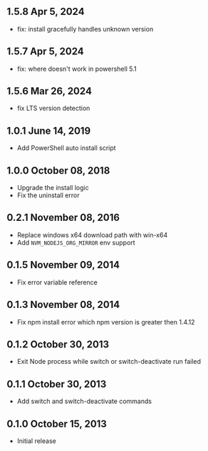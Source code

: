 ## 1.5.8 Apr 5, 2024

- fix: install gracefully handles unknown version

## 1.5.7 Apr 5, 2024

- fix: where doesn't work in powershell 5.1

## 1.5.6 Mar 26, 2024

- fix LTS version detection

## 1.0.1 June 14, 2019

- Add PowerShell auto install script

## 1.0.0 October 08, 2018

- Upgrade the install logic
- Fix the uninstall error

## 0.2.1 November 08, 2016

- Replace windows x64 download path with win-x64
- Add `NVM_NODEJS_ORG_MIRROR` env support

## 0.1.5 November 09, 2014

- Fix error variable reference

## 0.1.3 November 08, 2014

- Fix npm install error which npm version is greater then 1.4.12

## 0.1.2 October 30, 2013

- Exit Node process while switch or switch-deactivate run failed

## 0.1.1 October 30, 2013

- Add switch and switch-deactivate commands

## 0.1.0 October 15, 2013

- Initial release

